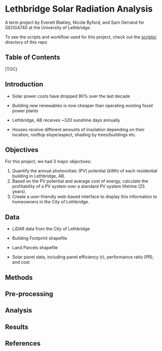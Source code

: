 # Lethbridge Solar Radiation Analysis

A term project by Everett Blakley, Nicole Byford, and Sam Gerrand for GEOG4740 at the University of Lethbridge.

To see the scripts and workflow used for this project, check out the [scripts/](/scripts) directory of this repo

## Table of Contents

[TOC]

## Introduction

- Solar power costs have dropped 90% over the last decade

- Building new renewables is now cheaper than operating existing fossil power plants

- Lethbridge, AB receives ~320 sunshine days annually

- Houses receive different amounts of insolation depending on their location, rooftop slope/aspect, shading by trees/buildings etc.

## Objectives

For this project, we had 3 major objectives:

1. Quantify the annual photovoltaic (PV) potential (kWh) of each residential building in Lethbridge, AB.
2. Based on the PV potential and average cost of energy, calculate the profitability of a PV system over a standard PV system lifetime (25 years).
3. Create a user-friendly web-based interface to display this information to homeowners in the City of Lethbridge.

## Data

- LiDAR data from the City of Lethbridge 

- Building Footprint shapefile 

- Land Parcels shapefile 

- Solar panel data, including panel efficiency (r), performance ratio (PR), and cost 

## Methods

## Pre-processing

## Analysis

## Results

## References

